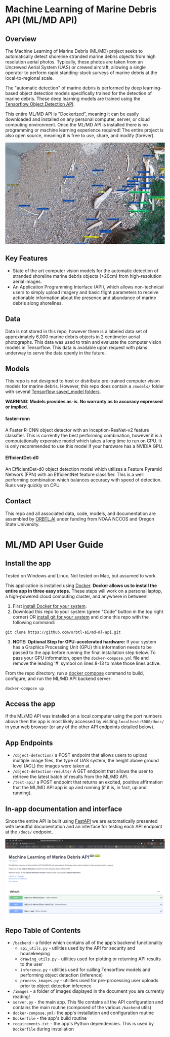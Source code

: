 # Machine Learning of Marine Debris API (ML/MD API)

## Overview

The Machine Learning of Marine Debris (ML/MD) project seeks to automatically detect shoreline stranded marine debris objects from high resolution aerial photos. Typically, these photos are taken from an Uncrewed Aerial System (UAS) or crewed aircraft, allowing a single operator to perform rapid standing-stock surveys of marine debris at the local-to-regional scale.

The "automatic detection" of marine debris is performed by deep learning-based object detection models specifically trained for the detection of marine debris. These deep learning models are trained using the [Tensorflow Object Detection API](https://github.com/tensorflow/models/blob/master/research/object_detection/README.md).

This entire ML/MD API is "Dockerized", meaning it can be easily downloaded and installed on any personal computer, server, or cloud computing environment. Once the ML/MD API is installed there is no programming or machine learning experience required! The entire project is also open source, meaning it is free to use, share, and modify (forever).

![An image showing detections of plastic, wood, and other manmade marine debris along a complex shoreline image.](https://github.com/orbtl-ai/md-ml-api/blob/main/images/api_demo_main.png)

## Key Features

- State of the art computer vision models for the automatic detection of stranded shoreline marine debris objects (>20cm) from high-resolution aerial images.
- An Application Programming Interface (API), which allows non-technical users to simply upload imagery and basic flight parameters to receive actionable information about the presence and abundance of marine debris along shorelines.

## Data

Data is not stored in this repo, however there is a labeled data set of approximately 6,000 marine debris objects in 2 centimeter aerial photographs. This data was used to train and evaluate the computer vision models in Tensorflow. This data is available upon request with plans underway to serve the data openly in the future.

## Models

This repo is not designed to host or distribute pre-trained computer vision models for marine debris. However, this repo does contain a ```/models/``` folder with several [Tensorflow saved_model folders](https://www.tensorflow.org/guide/saved_model).

**WARNING: Models provides as-is. No warranty as to accuracy expressed or implied.**

#### faster-rcnn

A Faster R-CNN object detector with an Inception-ResNet-v2 feature classifier. This is currently the best performing combination, however it is a computationally expensive model which takes a long time to run on CPU. It is only recommended to use this model if your hardware has a NVIDIA GPU.

#### EfficientDet-d0

An EfficientDet-d0 object detection model which utilizes a Feature Pyramid Network (FPN) with an EfficientNet feature classifier. This is a well performing combination which balances accuracy with speed of detection. Runs very quickly on CPU.

## Contact

This repo and all associated data, code, models, and documentation are assembled by [ORBTL.AI](ross@orbtl.ai) under funding from NOAA NCCOS and Oregon State University.

# ML/MD API User Guide

## Install the app 
Tested on Windows and Linux. Not tested on Mac, but assumed to work.

This application is installed using [Docker](https://www.docker.com/). **Docker allows us to install the entire app in three easy steps.** These steps will work on a personal laptop, a high-powered cloud computing cluster, and anywhere in between!

1. First [install Docker for your system](https://docs.docker.com/engine/install/).
2. Download this repo to your system (green "Code" button in the top right corner) OR [install git for your system](https://git-scm.com/) and clone this repo with the following command:

```
git clone https://github.com/orbtl-ai/md-ml-api.git
```

3. **NOTE: Optional Step for GPU-accelerated hardware:** If your system has a Graphics Processing Unit (GPU) this information needs to be passed to the app before running the final installation step below. To pass your GPU information, open the ```docker-compose.yml``` file and remove the leading '#' symbol on lines 8-13 to make those lines active.

From the repo directory, run a [docker compose](https://docs.docker.com/compose/) command to build, configure, and run the ML/MD API backend server:

```
docker-compose up
```

## Access the app

If the ML/MD API was installed on a local computer using the port numbers above then the app is most likely accessed by visiting ```localhost:5000/docs/``` in your web browser (or any of the other API endpoints detailed below).

## App Endpoints

- ```/object-detection/``` a POST endpoint that allows users to upload multiple image files, the type of UAS system, the height above ground level (AGL) the images were taken at.
- ```/object-detection-results/``` A GET endpoint that allows the user to retrieve the latest batch of results from the ML/MD API.
- ```/test-api/``` a POST endpoint that returns an excited, positive affirmation that the ML/MD API app is up and running (if it is, in fact, up and running).

## In-app documentation and interface

Since the entire API is built using [FastAPI](https://fastapi.tiangolo.com/) we are automatically presented with beautful documentation and an interface for testing each API endpoint at the ```/docs/``` endpoint.

![An image showing the API's /docs/ page, which shows additional app info and a testing interface.](https://github.com/orbtl-ai/md-ml-api/blob/main/images/api_docs_v02.png)

## Repo Table of Contents

- ```/backend``` - a folder which contains all of the app's backend functionality
  - ```api_utils.py``` - utilities used by the API for security and housekeeping
  - ```drawing_utils.py``` - utilities used for plotting or returning API results to the user
  - ```inference.py``` - utilities used for calling Tensorflow models and performing object detection (inference)
  - ```process_images.py``` - utilities used for pre-processing user uploads prior to object detection inference
- ```/images``` - a folder of images displayed in the document you are currently reading!
- ```server.py``` - the main app. This file contains all the API configuration and contains the main routine (composed of the various ```/backend``` utils)
- ```docker-compose.yml```- the app's installation and configuration routine
- ```Dockerfile``` - the app's build routine
- ```requirements.txt``` - the app's Python dependencies. This is used by ```Dockerfile``` during installation
